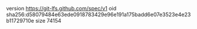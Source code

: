 version https://git-lfs.github.com/spec/v1
oid sha256:d58079484e63ede0918783429e96e191a175badd6e07e3523e4e23b11729710e
size 74154
